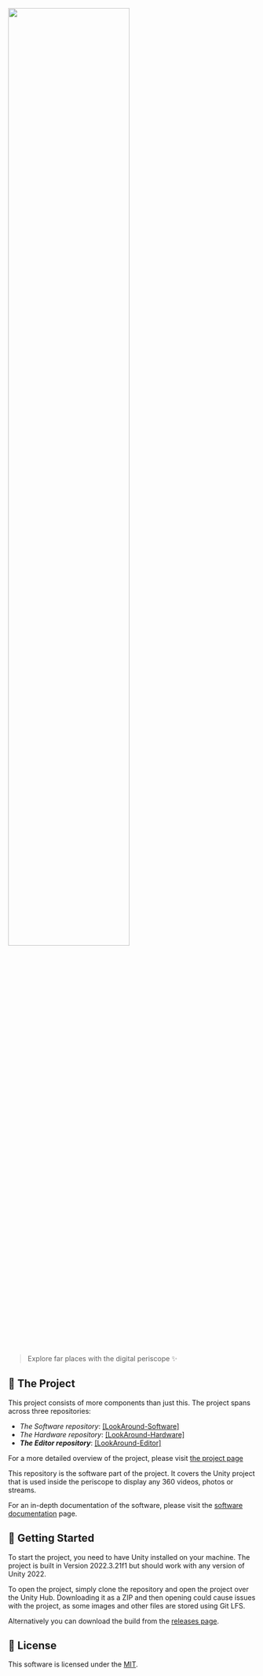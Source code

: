 <!-- @format -->

<img src="https://github.com/user-attachments/assets/1d2eaf66-f73b-4d0b-9ee9-0f5bc1289a86" style="width: 70%;" />

> Explore far places with the digital periscope ✨

## 🔭 The Project

This project consists of more components than just this.
The project spans across three repositories:

- _The Software repository_: [[LookAround-Software]](https://github.com/dermrvn-code/LookAround-Software)
- _The Hardware repository_: [[LookAround-Hardware]](https://github.com/dermrvn-code/LookAround-Hardware)
- _<b>The Editor repository</b>_: [[LookAround-Editor]](https://github.com/dermrvn-code/LookAround-Editor)

For a more detailed overview of the project, please visit [the project page](https://dermrvn-code.github.io/LookAround/)

This repository is the software part of the project.
It covers the Unity project that is used inside the periscope to display any 360 videos, photos or streams.

For an in-depth documentation of the software, please visit the [software documentation](https://dermrvn-code.github.io/LookAround/software) page.

## 🚀 Getting Started

To start the project, you need to have Unity installed on your machine.
The project is built in Version 2022.3.21f1 but should work with any version of Unity 2022.

To open the project, simply clone the repository and open the project over the Unity Hub.
Downloading it as a ZIP and then opening could cause issues with the project, as some images and other files are stored using Git LFS.

Alternatively you can download the build from the [releases page](/releases).

## 📜 License

This software is licensed under the [MIT](/LICENSE).
